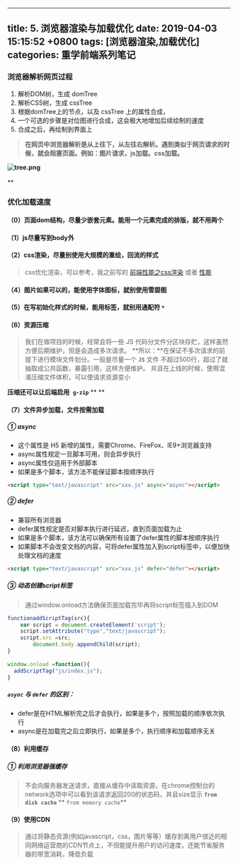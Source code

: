 
---
title: 5. 浏览器渲染与加载优化
date: 2019-04-03 15:15:52 +0800
tags: [浏览器渲染,加载优化]
categories: 重学前端系列笔记
---
<a name="5f6dca38"></a>
### 浏览器解析网页过程 

1. 解析DOM树，生成 domTree
1. 解析CSS树，生成 cssTree
1. 根据domTree上的节点，以及 cssTree 上的属性合成，
1. 一个可选的步骤是对位图进行合成，这会极大地增加后续绘制的速度
1. 合成之后，再绘制到界面上
> **在网页中浏览器解析是从上往下，从左往右解析。遇到类似于网页请求的时候，就会阻塞页面。例如：图片请求，js加载。css加载。**


**![tree.png](https://cdn.nlark.com/yuque/0/2019/png/221851/1554277582503-3a35e42c-71d3-4aa4-b475-08c74bab3ca2.png#align=left&display=inline&height=420&name=tree.png&originHeight=810&originWidth=1440&size=216758&status=done&width=746)<br />**<br />**
<a name="981b618c"></a>
### 优化加载速度
<a name="57d92aca"></a>
#### （0）页面dom结构，尽量少嵌套元素。能用一个元素完成的排版，就不用两个
<a name="a693339b"></a>
#### （1）js尽量写到body外
<a name="78f0edcc"></a>
#### （2）css渲染，尽量别使用大规模的重绘，回流的样式
> css优化渲染，可以参考，我之前写的 [前端性能之css渲染](https://www.hellomyblog.cn/2018/12/24/%E5%89%8D%E7%AB%AF%E6%80%A7%E8%83%BD%E4%B9%8Bcss%E6%B8%B2%E6%9F%93.html) 或者 [性能](https://wuxin.netlify.com/passages/%E5%89%8D%E7%AB%AF%E6%80%A7%E8%83%BD%E4%B9%8Bcss%E6%B8%B2%E6%9F%93/)

<a name="40ebffe3"></a>
#### （4）图片如果可以的，能使用字体图标，就别使用雪碧图
<a name="0d142347"></a>
#### （5）在写初始化样式的时候，能用标签，就别用通配符 `*`  
<a name="70b12fd8"></a>
#### （6）资源压缩
> 我们在做项目的时候，经常会将一些 JS 代码分文件分区块存贮，这样虽然方便后期维护，但是会造成多次请求。
> **所以：**在保证不多次请求的前提下进行模块文件划分。一般是尽量一个 **`JS`** 文件 不超过500行，超过了就抽取成公共函数，暴露引用，这样方便维护。
> 并且在上线的时候，使用混淆压缩文件体积，可以使请求资源变小


**压缩还可以让后端启用**  **`g-zip`** ** **

<a name="76486118"></a>
#### （7）文件异步加载，文件按需加载
<a name="d62cf5ee"></a>
##### ① async

- 这个属性是 H5 新增的属性，需要Chrome、FireFox、IE9+浏览器支持
- async属性规定一旦脚本可用，则会异步执行<br />
- async属性仅适用于外部脚本<br />
- 如果是多个脚本，该方法不能保证脚本按顺序执行
```html
<script type="text/javascript" src="xxx.js" async="async"></script>
```

<a name="89c8336e"></a>
##### ② **defer**

- 兼容所有浏览器<br />
- defer属性规定是否对脚本执行进行延迟，直到页面加载为止
- 如果是多个脚本，该方法可以确保所有设置了defer属性的脚本按顺序执行<br />
- 如果脚本不会改变文档的内容，可将defer属性加入到script标签中，以便加快处理文档的速度<br />

```html
<script type="text/javascript" src="xxx.js" defer="defer"></script>
```

<a name="a111ed08"></a>
##### ③ **动态创建script标签**
> 通过window.onload方法确保页面加载完毕再将script标签插入到DOM


```javascript
functionaddScriptTag(src){
    var script = document.createElement('script');
    script.setAttribute("type","text/javascript");
    script.src =src;
 		document.body.appendChild(script);
}
  
window.onload =function(){
  addScriptTag("js/index.js");
}
```

<a name="21244bbb"></a>
##### `async` 与 `defer` 的区别：

- defer是在HTML解析完之后才会执行，如果是多个，按照加载的顺序依次执行
- async是在加载完之后立即执行，如果是多个，执行顺序和加载顺序无关
<a name="c5a971fc"></a>
#### （8）利用缓存
<a name="1092fc71"></a>
##### ① 利用浏览器强缓存
> 不会向服务器发送请求，直接从缓存中读取资源，在chrome控制台的network选项中可以看到该请求返回200的状态码，并且size显示 **`from disk cache`** ** `from memory cache`**



<a name="0ee2c4fc"></a>
#### （9）使用CDN
> 通过将静态资源(例如javascript，css，图片等等）缓存到离用户很近的相同网络运营商的CDN节点上，不但能提升用户的访问速度，还能节省服务器的带宽消耗，降低负载




